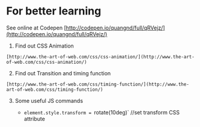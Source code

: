 # For better learning

See online at Codepen [http://codepen.io/quangnd/full/qRVejz/](http://codepen.io/quangnd/full/qRVejz/)

1. Find out CSS Animation

```
[http://www.the-art-of-web.com/css/css-animation/](http://www.the-art-of-web.com/css/css-animation/)
```

2. Find out Transition and timing function

```
[http://www.the-art-of-web.com/css/timing-function/](http://www.the-art-of-web.com/css/timing-function/)
```

3. Some useful JS commands

    *  `element.style.transform = `rotate(10deg)` //set transform CSS attribute